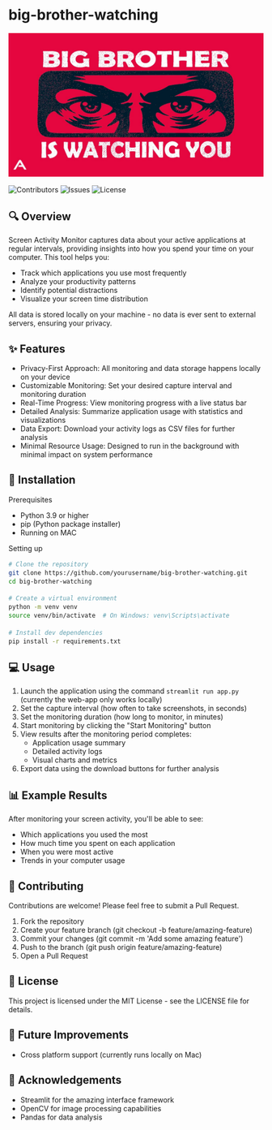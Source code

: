 # big-brother-watching

![big bro](./public//big%20brother.jpg)

![Contributors](https://img.shields.io/github/contributors/yeo-menghan/big-brother-watching?color=dark-green) ![Issues](https://img.shields.io/github/issues/yeo-menghan/big-brother-watching) ![License](https://img.shields.io/github/license/yeo-menghan/big-brother-watching)


## 🔍 Overview
Screen Activity Monitor captures data about your active applications at regular intervals, providing insights into how you spend your time on your computer. This tool helps you:

- Track which applications you use most frequently
- Analyze your productivity patterns
- Identify potential distractions
- Visualize your screen time distribution

All data is stored locally on your machine - no data is ever sent to external servers, ensuring your privacy.

## ✨ Features
- Privacy-First Approach: All monitoring and data storage happens locally on your device
- Customizable Monitoring: Set your desired capture interval and monitoring duration
- Real-Time Progress: View monitoring progress with a live status bar
- Detailed Analysis: Summarize application usage with statistics and visualizations
- Data Export: Download your activity logs as CSV files for further analysis
- Minimal Resource Usage: Designed to run in the background with minimal impact on system performance

## 🚀 Installation
Prerequisites
- Python 3.9 or higher
- pip (Python package installer)
- Running on MAC

Setting up
```bash
# Clone the repository
git clone https://github.com/yourusername/big-brother-watching.git
cd big-brother-watching

# Create a virtual environment
python -m venv venv
source venv/bin/activate  # On Windows: venv\Scripts\activate

# Install dev dependencies
pip install -r requirements.txt
```

## 💻 Usage
1. Launch the application using the command `streamlit run app.py` (currently the web-app only works locally)
2. Set the capture interval (how often to take screenshots, in seconds)
3. Set the monitoring duration (how long to monitor, in minutes)
4. Start monitoring by clicking the "Start Monitoring" button
5. View results after the monitoring period completes:
    - Application usage summary
    - Detailed activity logs
    - Visual charts and metrics
6. Export data using the download buttons for further analysis

## 📊 Example Results
After monitoring your screen activity, you'll be able to see:

- Which applications you used the most
- How much time you spent on each application
- When you were most active
- Trends in your computer usage

## 🤝 Contributing
Contributions are welcome! Please feel free to submit a Pull Request.

1. Fork the repository
2. Create your feature branch (git checkout -b feature/amazing-feature)
3. Commit your changes (git commit -m 'Add some amazing feature')
4. Push to the branch (git push origin feature/amazing-feature)
5. Open a Pull Request

## 📜 License
This project is licensed under the MIT License - see the LICENSE file for details.

## 📅 Future Improvements
- Cross platform support (currently runs locally on Mac)

## 🙏 Acknowledgements
- Streamlit for the amazing interface framework
- OpenCV for image processing capabilities
- Pandas for data analysis
